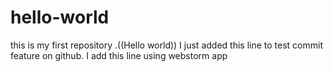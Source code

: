 # hello-world
this is my first repository .((Hello world))
I just added this line to test commit feature on github.
I add this line using webstorm app